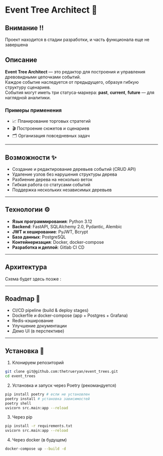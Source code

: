 # Event Tree Architect 🌳

## Внимание !!
Проект находится в стадии разработки, и часть функционала еще не завершена

## Описание  
**Event Tree Architect** — это редактор для построения и управления древовидными цепочками событий.  
Каждое событие наследуется от предыдущего, образуя гибкую структуру сценариев.  
События могут иметь три статуса-маркера: **past**, **current**, **future** — для наглядной аналитики.  

### Примеры применения  
- 📈 Планирование торговых стратегий  
- 🎬 Построение сюжетов и сценариев  
- 🗂 Организация повседневных задач  

---

## Возможности ✨
- Создание и редактирование деревьев событий (CRUD API)  
- Удаление узлов без нарушения структуры дерева  
- Разбиение дерева на несколько веток  
- Гибкая работа со статусами событий  
- Поддержка нескольких независимых деревьев  

---

## Технологии ⚙️
- **Язык программирования**: Python 3.12
- **Backend**: FastAPI, SQLAlchemy 2.0, Pydantic, Alembic
- **JWT и хеширование**: PyJWT, Bcrypt
- **База данных**: PostgreSQL  
- **Контейнеризация**: Docker, docker-compose  
- **Разработка и деплой**: Gitlab CI CD

---

## Архитектура
Схема будет здесь позже \:

---

## Roadmap 📌
 - CI/CD pipeline (build & deploy stages)
 - Dockerfile и docker-compose (app + Postgres + Grafana)
 - Redis-кэширование
 - Улучшение документации
 - Демо UI (в перспективе)

 ---
 
## Установка 🚀
1. Клонируем репозиторий
```bash
git clone git@github.com:thetrueryan/event_trees.git
cd event_trees
```
2. Установка и запуск через Poetry (рекомандуется)
```bash
pip install poetry # если не установлен
poetry install # установка зависимостей
poetry shell
uvicorn src.main:app --reload
```
3. Через pip
```bash
pip install -r requirements.txt
uvicorn src.main:app --reload
```
4. Через docker (в будущем)
```bash
docker-compose up --build -d 
```

